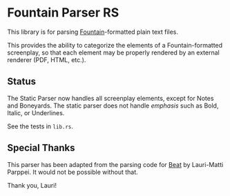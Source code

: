# Fountain Parser RS

This library is for parsing [Fountain](https://fountain.io/syntax/)-formatted plain text files.

This provides the ability to categorize the elements of a Fountain-formatted screenplay, so that each element may be properly rendered by an external renderer (PDF, HTML, etc.).

## Status

The Static Parser now handles all screenplay elements, except for Notes and Boneyards. The static parser does not handle *emphasis* such as Bold, Italic, or Underlines.

See the tests in `lib.rs`.

## Special Thanks

This parser has been adapted from the parsing code for [Beat](https://github.com/lmparppei/Beat) by Lauri-Matti Parppei. It would not be possible without that.

Thank you, Lauri!